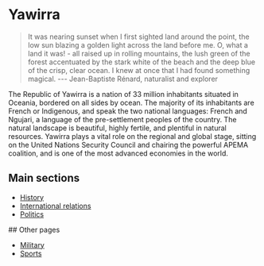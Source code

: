 # Yawirra

> It was nearing sunset when I first sighted land around the point, the low sun blazing a golden light across the land before me. O, what a land it was! - all raised up in rolling mountains, the lush green of the forest accentuated by the stark white of the beach and the deep blue of the crisp, clear ocean. I knew at once that I had found something magical.
> --- Jean-Baptiste Rénard, naturalist and explorer

The Republic of Yawirra is a nation of 33 million inhabitants situated in Oceania, bordered on all sides by ocean. The majority of its inhabitants are French or Indigenous, and speak the two national languages: French and Ngujari, a language of the pre-settlement peoples of the country. The natural landscape is beautiful, highly fertile, and plentiful in natural resources. Yawirra plays a vital role on the regional and global stage, sitting on the United Nations Security Council and chairing the powerful APEMA coalition, and is one of the most advanced economies in the world.

 <div class="row">
 <div>

## Main sections

-   [History](/yawirra/history/index.html)
-   [International relations](/yawirra/ir/index.html)
-   [Politics](/yawirra/politics/index.html)
    </div>

 <div>
## Other pages

-   [Military](/yawirra/military.html)
-   [Sports](/yawirra/sports.html)

 </div>
 
 </div>
